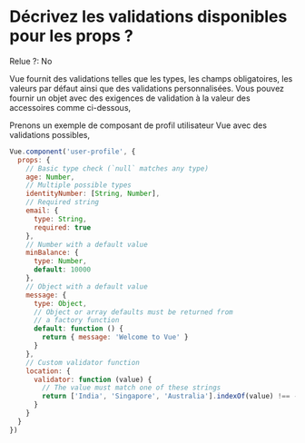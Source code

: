 # Décrivez les validations disponibles pour les props ?

Relue ?: No

Vue fournit des validations telles que les types, les champs obligatoires, les valeurs 
par défaut ainsi que des validations personnalisées.  Vous pouvez 
fournir un objet avec des exigences de validation à la valeur des 
accessoires comme ci-dessous,

Prenons un exemple de composant de profil utilisateur Vue avec des validations possibles,

```jsx
Vue.component('user-profile', {
  props: {
    // Basic type check (`null` matches any type)
    age: Number,
    // Multiple possible types
    identityNumber: [String, Number],
    // Required string
    email: {
      type: String,
      required: true
    },
    // Number with a default value
    minBalance: {
      type: Number,
      default: 10000
    },
    // Object with a default value
    message: {
      type: Object,
      // Object or array defaults must be returned from
      // a factory function
      default: function () {
        return { message: 'Welcome to Vue' }
      }
    },
    // Custom validator function
    location: {
      validator: function (value) {
        // The value must match one of these strings
        return ['India', 'Singapore', 'Australia'].indexOf(value) !== -1
      }
    }
  }
})
```